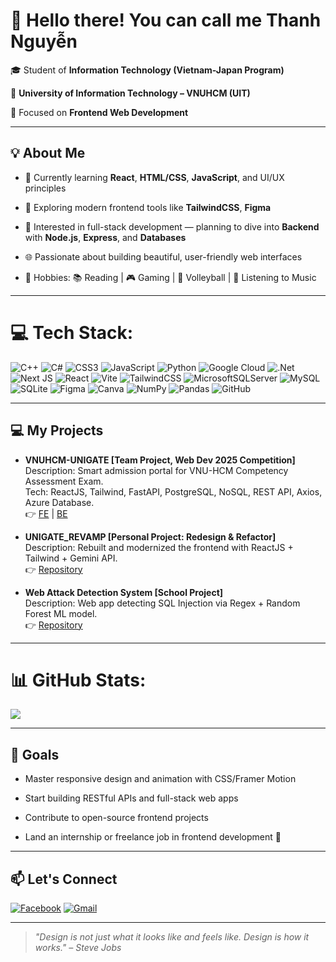 # 👋 Hello there! You can call me Thanh Nguyễn


🎓 Student of **Information Technology (Vietnam-Japan Program)**  

🏫 **University of Information Technology – VNUHCM (UIT)**  

🎯 Focused on **Frontend Web Development**

---

## 💡 About Me

- 🌱 Currently learning **React**, **HTML/CSS**, **JavaScript**, and UI/UX principles
  
- 🚀 Exploring modern frontend tools like **TailwindCSS**, **Figma**
  
- 🧩 Interested in full-stack development — planning to dive into **Backend** with **Node.js**, **Express**, and **Databases**
  
- 🌐 Passionate about building beautiful, user-friendly web interfaces
  
- 🎯 Hobbies: 📚 Reading | 🎮 Gaming | 🏐 Volleyball | 🎵 Listening to Music

---

# 💻 Tech Stack:
![C++](https://img.shields.io/badge/c++-%2300599C.svg?style=for-the-badge&logo=c%2B%2B&logoColor=white) ![C#](https://img.shields.io/badge/c%23-%23239120.svg?style=for-the-badge&logo=csharp&logoColor=white) ![CSS3](https://img.shields.io/badge/css3-%231572B6.svg?style=for-the-badge&logo=css3&logoColor=white) ![JavaScript](https://img.shields.io/badge/javascript-%23323330.svg?style=for-the-badge&logo=javascript&logoColor=%23F7DF1E) ![Python](https://img.shields.io/badge/python-3670A0?style=for-the-badge&logo=python&logoColor=ffdd54) ![Google Cloud](https://img.shields.io/badge/GoogleCloud-%234285F4.svg?style=for-the-badge&logo=google-cloud&logoColor=white) ![.Net](https://img.shields.io/badge/.NET-5C2D91?style=for-the-badge&logo=.net&logoColor=white) ![Next JS](https://img.shields.io/badge/Next-black?style=for-the-badge&logo=next.js&logoColor=white) ![React](https://img.shields.io/badge/react-%2320232a.svg?style=for-the-badge&logo=react&logoColor=%2361DAFB) ![Vite](https://img.shields.io/badge/vite-%23646CFF.svg?style=for-the-badge&logo=vite&logoColor=white) ![TailwindCSS](https://img.shields.io/badge/tailwindcss-%2338B2AC.svg?style=for-the-badge&logo=tailwind-css&logoColor=white) ![MicrosoftSQLServer](https://img.shields.io/badge/Microsoft%20SQL%20Server-CC2927?style=for-the-badge&logo=microsoft%20sql%20server&logoColor=white) ![MySQL](https://img.shields.io/badge/mysql-4479A1.svg?style=for-the-badge&logo=mysql&logoColor=white) ![SQLite](https://img.shields.io/badge/sqlite-%2307405e.svg?style=for-the-badge&logo=sqlite&logoColor=white) ![Figma](https://img.shields.io/badge/figma-%23F24E1E.svg?style=for-the-badge&logo=figma&logoColor=white) ![Canva](https://img.shields.io/badge/Canva-%2300C4CC.svg?style=for-the-badge&logo=Canva&logoColor=white) ![NumPy](https://img.shields.io/badge/numpy-%23013243.svg?style=for-the-badge&logo=numpy&logoColor=white) ![Pandas](https://img.shields.io/badge/pandas-%23150458.svg?style=for-the-badge&logo=pandas&logoColor=white) ![GitHub](https://img.shields.io/badge/github-%23121011.svg?style=for-the-badge&logo=github&logoColor=white)

---

## 💻 My Projects

- **VNUHCM-UNIGATE [Team Project, Web Dev 2025 Competition]**  
  Description: Smart admission portal for VNU-HCM Competency Assessment Exam.  
  Tech: ReactJS, Tailwind, FastAPI, PostgreSQL, NoSQL, REST API, Axios, Azure Database.  
  👉 [FE](https://github.com/KhanhVy-r2/VNUHCM-UNIGATE.git) | [BE](https://github.com/Kamekain/VNUHCM-UNIGATE.git)  


- **UNIGATE_REVAMP [Personal Project: Redesign & Refactor]**  
  Description: Rebuilt and modernized the frontend with ReactJS + Tailwind + Gemini API.  
  👉 [Repository](https://github.com/thanhnguyen810200556/unigate-revamp)  


- **Web Attack Detection System [School Project]**  
  Description: Web app detecting SQL Injection via Regex + Random Forest ML model.  
  👉 [Repository](https://github.com/thanhnguyen810200556/sql-injection-detector)  


---

# 📊 GitHub Stats:
![](https://github-readme-stats.vercel.app/api?username=thanhnguyen810200556&theme=tokyonight&hide_border=false&include_all_commits=true&count_private=true)<br/>

---

## 🎯 Goals

- Master responsive design and animation with CSS/Framer Motion
  
- Start building RESTful APIs and full-stack web apps
  
- Contribute to open-source frontend projects
  
- Land an internship or freelance job in frontend development 💼

---

## 📫 Let's Connect
[![Facebook](https://img.shields.io/badge/Facebook-1877F2?style=for-the-badge&logo=facebook&logoColor=white)](https://www.facebook.com/profile.php?id=100044397773633)  [![Gmail](https://img.shields.io/badge/Email-D14836?style=for-the-badge&logo=gmail&logoColor=white)](mailto:thanhngueyn20051457@gmail.com)  

---

> *"Design is not just what it looks like and feels like. Design is how it works." – Steve Jobs*
